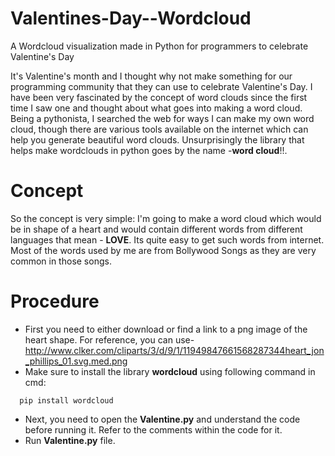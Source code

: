 # Valentines-Day--Wordcloud
A Wordcloud visualization made in Python for programmers to celebrate Valentine's Day

It's Valentine's month and I thought why not make something for our programming community that they can use to celebrate Valentine's Day. I have been very fascinated by the concept of word clouds since the first time I saw one and thought about what goes into making a word cloud. Being a pythonista, I searched the web for ways I can make my own word cloud, though there are various tools available on the internet which can help you generate beautiful word clouds. Unsurprisingly the library that helps make wordclouds in python goes by the name -**word cloud**!!.

# Concept
So the concept is very simple: I'm going to make a word cloud which would be in shape of a heart and would contain different words from different languages that mean - **LOVE**. Its quite easy to get such words from internet. Most of the words used by me are from Bollywood Songs as they are very common in those songs.

# Procedure
* First you need to either download or find a link to a png image of the heart shape. For reference, you can use- http://www.clker.com/cliparts/3/d/9/1/11949847661568287344heart_jon_phillips_01.svg.med.png 
* Make sure to install the library **wordcloud** using following command in cmd:
```
  pip install wordcloud
```
* Next, you need to open the **Valentine.py** and understand the code before running it. Refer to the comments within the code for it. 
* Run **Valentine.py** file.
